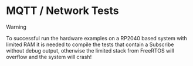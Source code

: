 # MQTT / Network Tests

> [!WARNING]
> To successful run the hardware examples on a RP2040 based system with limited RAM it is needed to compile the tests
> that contain a Subscribe without debug output, otherwise the limited stack from FreeRTOS will overflow and the system
> will crash!
 
